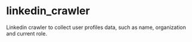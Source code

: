 # linkedin_crawler
Linkedin crawler to collect user profiles data, such as name, organization and current role.
